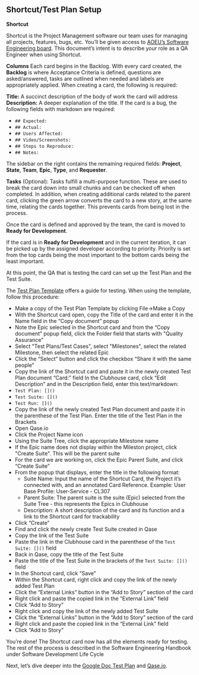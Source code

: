 ## Shortcut/Test Plan Setup

**Shortcut**

Shortcut is the Project Management software our team uses for managing all projects, features, bugs, etc.
You’ll be given access to [AOEU’s Software Engineering board](https://app.shortcut.com/aoeu-se/stories/space/126/everything). This document’s intent is to describe your role as a QA Engineer when using Shortcut.

**Columns**
Each card begins in the Backlog. With every card created, the **Backlog** is where Acceptance Criteria is defined, questions are asked/answered, tasks are outlined when needed and labels are appropriately applied.
When creating a card, the following is required:

**Title:** A succinct description of the body of work the card will address
**Description:** A deeper explanation of the title.
If the card is a bug, the following fields with markdown are required:
- `## Expected:`
- `## Actual:`
- `## Users Affected:`
- `## Video/Screenshots:`
- `## Steps to Reproduce:`
- `## Notes:`

The sidebar on the right contains the remaining required fields: **Project**, **State**, **Team**, **Epic**, **Type**, and **Requester**.

**Tasks** (Optional): Tasks fulfill a multi-purpose function. These are used to break the card down into small chunks and can be checked off when completed. In addition, when creating additional cards related to the parent card, clicking the green arrow converts the card to a new story, at the same time, relating the cards together. This prevents cards from being lost in the process.

Once the card is defined and approved by the team, the card is moved to **Ready for Development**.

If the card is in **Ready for Development** and in the current iteration, it can be picked up by the assigned developer according to priority. Priority is set from the top cards being the most important to the bottom cards being the least important.

At this point, the QA that is testing the card can set up the Test Plan and the Test Suite.

The [Test Plan Template](https://docs.google.com/document/d/1x9SMIE0oQKkLs-1dHojrDUh6BS22avjVVF3_PWhC9rM/edit#heading=h.1suokh672aje) offers a guide for testing. When using the template, follow this procedure:

- Make a copy of the Test Plan Template by clicking File->Make a Copy
- With the Shortcut card open, copy the Title of the card and enter it in the Name field in the “Copy document” popup
- Note the Epic selected in the Shortcut card and from the “Copy document” popup field, click the Folder field that starts with "Quality Assurance"
- Select "Test Plans/Test Cases", select "Milestones", select the related Milestone, then select the related Epic
- Click the “Select” button and click the checkbox “Share it with the same people”
- Copy the link of the Shortcut card and paste it in the newly created Test Plan document “Card:” field
In the Clubhouse card, click “Edit Description” and in the Description field, enter this text/markdown:
- `Test Plan: []()`
- `Test Suite: []()`
- `Test Run: []()`
- Copy the link of the newly created Test Plan document and paste it in the parenthese of the Test Plan. Enter the title of the Test Plan in the Brackets
- Open Qase.io
- Click the Project Name icon
- Using the Suite Tree, click the appropriate Milestone name
- If the Epic name does not display within the Mileston project, click "Create Suite". This will be the parent suite
- For the card we are working on, click the Epic Parent Suite, and click “Create Suite”
- From the popup that displays, enter the title in the following format:
  * Suite Name: Input the name of the Shortcut Card, the Project it’s connected with, and an annotated Card Reference. Example: User Base Profile: User-Service - CL307
  * Parent Suite: The parent suite is the suite (Epic) selected from the Suite Tree - this represents the Epics in Clubhouse
  * Description: A short description of the card and its function and a link to the Shortcut card for trackability
- Click “Create”
- Find and click the newly create Test Suite created in Qase
- Copy the link of the Test Suite
- Paste the link in the Clubhouse card in the parenthese of the `Test Suite: []()` field
- Back in Qase, copy the title of the Test Suite
- Paste the title of the Test Suite in the brackets of the `Test Suite: []()` field
- In the Shortcut card, click “Save”
- Within the Shortcut card, right click and copy the link of the newly added Test Plan
- Click the “External Links” button in the “Add to Story” section of the card
- Right click and paste the copied link in the “External Link” field
- Click “Add to Story”
- Right click and copy the link of the newly added Test Suite
- Click the “External Links” button in the “Add to Story” section of the card
- Right click and paste the copied link in the “External Link” field
- Click “Add to Story”

You’re done! The Shortcut card now has all the elements ready for testing.
The rest of the process is described in the Software Engineering Handbook under Software Development Life Cycle

Next, let’s dive deeper into the [Google Doc Test Plan](https://docs.google.com/document/d/1Rr6l4KkTMogOi4Fb_RKZmrXbzWrQZ1rOvgfJ0TFE_GI/edit?usp=sharing) and [Qase.io](https://docs.google.com/document/d/1zoGb8P-twZB3zve8VUTnuSgPgBR-PYYIPT7l2EnOmKI/edit?usp=sharing).
